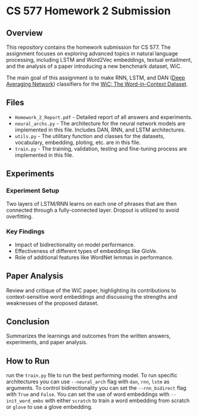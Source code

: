# CS 577 Homework 2 Submission

## Overview
This repository contains the homework submission for CS 577. The assignment focuses on exploring advanced topics in natural language processing, including LSTM and Word2Vec embeddings, textual entailment, and the analysis of a paper introducing a new benchmark dataset, WiC.

The main goal of this assignment is to make RNN, LSTM, and DAN ([Deep Averaging Network](https://people.cs.umass.edu/~miyyer/pubs/2015_acl_dan.pdf)) classifiers for the [WiC: The Word-in-Context Dataset](https://pilehvar.github.io/wic/). 

## Files
- `Homework_2_Report.pdf` - Detailed report of all answers and experiments.
- `neural_archs.py` - The architecture for the neural network models are implemented in this file. Includes DAN, RNN, and LSTM architectures.
- `utils.py` - The utilitary function and classes for the datasets, vocabulary, embedding, ploting, etc. are in this file.
- `train.py` - The training, validation, testing and fine-tuning process are implemented in this file.

## Experiments
### Experiment Setup
Two layers of  LSTM/RNN learns on each one of phrases that are then connected through a fully-connected layer. Dropout is utilized to avoid overfitting.

### Key Findings
- Impact of bidirectionality on model performance.
- Effectiveness of different types of embeddings like GloVe.
- Role of additional features like WordNet lemmas in performance.

## Paper Analysis
Review and critique of the WiC paper, highlighting its contributions to context-sensitive word embeddings and discussing the strengths and weaknesses of the proposed dataset.

## Conclusion
Summarizes the learnings and outcomes from the written answers, experiments, and paper analysis.

## How to Run
run the `train.py` file to run the best performing model. To run specific architectures you can use `--neural_arch` flag with `dan`, `rnn`, `lstm` as arguments. To control bidirectionality you can set the `--rnn_bidirect` flag with `True` and `False`. You can set the use of word embeddings with `--init_word_embs` with either `scratch` to train a word embedding from scratch or `glove` to use a glove embedding.
